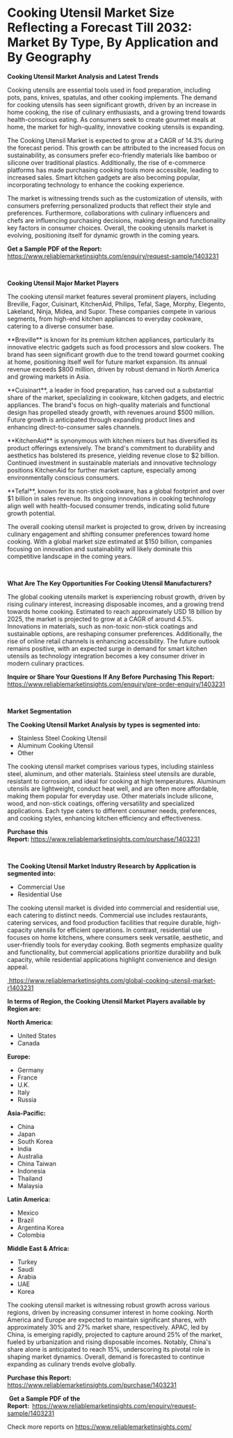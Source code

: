 <p><h1>Cooking Utensil Market Size Reflecting a Forecast Till 2032: Market By Type, By Application and By Geography</h1></p><p><strong>Cooking Utensil Market Analysis and Latest Trends</strong></p>
<p><p>Cooking utensils are essential tools used in food preparation, including pots, pans, knives, spatulas, and other cooking implements. The demand for cooking utensils has seen significant growth, driven by an increase in home cooking, the rise of culinary enthusiasts, and a growing trend towards health-conscious eating. As consumers seek to create gourmet meals at home, the market for high-quality, innovative cooking utensils is expanding.</p><p>The Cooking Utensil Market is expected to grow at a CAGR of 14.3% during the forecast period. This growth can be attributed to the increased focus on sustainability, as consumers prefer eco-friendly materials like bamboo or silicone over traditional plastics. Additionally, the rise of e-commerce platforms has made purchasing cooking tools more accessible, leading to increased sales. Smart kitchen gadgets are also becoming popular, incorporating technology to enhance the cooking experience.</p><p>The market is witnessing trends such as the customization of utensils, with consumers preferring personalized products that reflect their style and preferences. Furthermore, collaborations with culinary influencers and chefs are influencing purchasing decisions, making design and functionality key factors in consumer choices. Overall, the cooking utensils market is evolving, positioning itself for dynamic growth in the coming years.</p></p>
<p><strong>Get a Sample PDF of the Report:&nbsp;</strong> <a href="https://www.reliablemarketinsights.com/enquiry/request-sample/1403231?utm_campaign=2214&utm_medium=2&utm_source=Github&utm_content=ia&utm_term=28032025&utm_id=cooking-utensil">https://www.reliablemarketinsights.com/enquiry/request-sample/1403231</a></p>
<p>&nbsp;</p>
<p><strong>Cooking Utensil Major Market Players</strong></p>
<p><p>The cooking utensil market features several prominent players, including Breville, Fagor, Cuisinart, KitchenAid, Philips, Tefal, Sage, Morphy, Elegento, Lakeland, Ninja, Midea, and Supor. These companies compete in various segments, from high-end kitchen appliances to everyday cookware, catering to a diverse consumer base.</p><p>**Breville** is known for its premium kitchen appliances, particularly its innovative electric gadgets such as food processors and slow cookers. The brand has seen significant growth due to the trend toward gourmet cooking at home, positioning itself well for future market expansion. Its annual revenue exceeds $800 million, driven by robust demand in North America and growing markets in Asia.</p><p>**Cuisinart**, a leader in food preparation, has carved out a substantial share of the market, specializing in cookware, kitchen gadgets, and electric appliances. The brand's focus on high-quality materials and functional design has propelled steady growth, with revenues around $500 million. Future growth is anticipated through expanding product lines and enhancing direct-to-consumer sales channels.</p><p>**KitchenAid** is synonymous with kitchen mixers but has diversified its product offerings extensively. The brand's commitment to durability and aesthetics has bolstered its presence, yielding revenue close to $2 billion. Continued investment in sustainable materials and innovative technology positions KitchenAid for further market capture, especially among environmentally conscious consumers.</p><p>**Tefal**, known for its non-stick cookware, has a global footprint and over $1 billion in sales revenue. Its ongoing innovations in cooking technology align well with health-focused consumer trends, indicating solid future growth potential.</p><p>The overall cooking utensil market is projected to grow, driven by increasing culinary engagement and shifting consumer preferences toward home cooking. With a global market size estimated at $150 billion, companies focusing on innovation and sustainability will likely dominate this competitive landscape in the coming years.</p></p>
<p>&nbsp;</p>
<p><strong>What Are The Key Opportunities For Cooking Utensil Manufacturers?</strong></p>
<p><p>The global cooking utensils market is experiencing robust growth, driven by rising culinary interest, increasing disposable incomes, and a growing trend towards home cooking. Estimated to reach approximately USD 18 billion by 2025, the market is projected to grow at a CAGR of around 4.5%. Innovations in materials, such as non-toxic non-stick coatings and sustainable options, are reshaping consumer preferences. Additionally, the rise of online retail channels is enhancing accessibility. The future outlook remains positive, with an expected surge in demand for smart kitchen utensils as technology integration becomes a key consumer driver in modern culinary practices.</p></p>
<p><strong>Inquire or Share Your Questions If Any Before Purchasing This Report:</strong> <a href="https://www.reliablemarketinsights.com/enquiry/pre-order-enquiry/1403231?utm_campaign=2214&utm_medium=2&utm_source=Github&utm_content=ia&utm_term=28032025&utm_id=cooking-utensil">https://www.reliablemarketinsights.com/enquiry/pre-order-enquiry/1403231</a></p>
<p>&nbsp;</p>
<p><strong>Market Segmentation</strong></p>
<p><strong>The Cooking Utensil Market Analysis by types is segmented into:</strong></p>
<p><ul><li>Stainless Steel Cooking Utensil</li><li>Aluminum Cooking Utensil</li><li>Other</li></ul></p>
<p><p>The cooking utensil market comprises various types, including stainless steel, aluminum, and other materials. Stainless steel utensils are durable, resistant to corrosion, and ideal for cooking at high temperatures. Aluminum utensils are lightweight, conduct heat well, and are often more affordable, making them popular for everyday use. Other materials include silicone, wood, and non-stick coatings, offering versatility and specialized applications. Each type caters to different consumer needs, preferences, and cooking styles, enhancing kitchen efficiency and effectiveness.</p></p>
<p><strong>Purchase this Report:&nbsp;</strong><a href="https://www.reliablemarketinsights.com/purchase/1403231?utm_campaign=2214&utm_medium=2&utm_source=Github&utm_content=ia&utm_term=28032025&utm_id=cooking-utensil">https://www.reliablemarketinsights.com/purchase/1403231</a></p>
<p>&nbsp;</p>
<p><strong>The Cooking Utensil Market Industry Research by Application is segmented into:</strong></p>
<p><ul><li>Commercial Use</li><li>Residential Use</li></ul></p>
<p><p>The cooking utensil market is divided into commercial and residential use, each catering to distinct needs. Commercial use includes restaurants, catering services, and food production facilities that require durable, high-capacity utensils for efficient operations. In contrast, residential use focuses on home kitchens, where consumers seek versatile, aesthetic, and user-friendly tools for everyday cooking. Both segments emphasize quality and functionality, but commercial applications prioritize durability and bulk capacity, while residential applications highlight convenience and design appeal.</p></p>
<p><a href="https://www.reliablemarketinsights.com/global-cooking-utensil-market-r1403231?utm_campaign=2214&utm_medium=2&utm_source=Github&utm_content=ia&utm_term=28032025&utm_id=cooking-utensil">&nbsp;https://www.reliablemarketinsights.com/global-cooking-utensil-market-r1403231</a></p>
<p><strong>In terms of Region, the Cooking Utensil Market Players available by Region are:</strong></p>
<p>
    <p> <strong> North America: </strong>
        <ul>
            <li>United States</li>
            <li>Canada</li>
        </ul>
        </p> 
    <p> <strong> Europe: </strong>
        <ul>
            <li>Germany</li>
            <li>France</li>
            <li>U.K.</li>
            <li>Italy</li>
            <li>Russia</li>
        </ul>
        </p> 
    <p> <strong> Asia-Pacific: </strong>
        <ul>
            <li>China</li>
            <li>Japan</li>
            <li>South Korea</li>
            <li>India</li>
            <li>Australia</li>
            <li>China Taiwan</li>
            <li>Indonesia</li>
            <li>Thailand</li>
            <li>Malaysia</li>
        </ul>
        </p> 
    <p> <strong> Latin America: </strong>
        <ul>
            <li>Mexico</li>
            <li>Brazil</li>
            <li>Argentina Korea</li>
            <li>Colombia</li>
        </ul>
        </p> 
    <p> <strong> Middle East & Africa: </strong>
        <ul>
            <li>Turkey</li>
            <li>Saudi</li>
            <li>Arabia</li>
            <li>UAE</li>
            <li>Korea</li>
        </ul>
    </p>
    </p>
<p><p>The cooking utensil market is witnessing robust growth across various regions, driven by increasing consumer interest in home cooking. North America and Europe are expected to maintain significant shares, with approximately 30% and 27% market share, respectively. APAC, led by China, is emerging rapidly, projected to capture around 25% of the market, fueled by urbanization and rising disposable incomes. Notably, China's share alone is anticipated to reach 15%, underscoring its pivotal role in shaping market dynamics. Overall, demand is forecasted to continue expanding as culinary trends evolve globally.</p></p>
<p><strong>Purchase this Report: </strong><a href="https://www.reliablemarketinsights.com/purchase/1403231?utm_campaign=2214&utm_medium=2&utm_source=Github&utm_content=ia&utm_term=28032025&utm_id=cooking-utensil">https://www.reliablemarketinsights.com/purchase/1403231</a></p>
<p>&nbsp;<strong>Get a Sample PDF of the Report:&nbsp;&nbsp;</strong><a href="https://www.reliablemarketinsights.com/enquiry/request-sample/1403231?utm_campaign=2214&utm_medium=2&utm_source=Github&utm_content=ia&utm_term=28032025&utm_id=cooking-utensil">https://www.reliablemarketinsights.com/enquiry/request-sample/1403231</a></p>
<p><strong></strong></p>
<p>Check more reports on <a href="https://www.reliablemarketinsights.com/?utm_campaign=2214&utm_medium=2&utm_source=Github&utm_content=ia&utm_term=28032025&utm_id=cooking-utensil">https://www.reliablemarketinsights.com/</a></p>